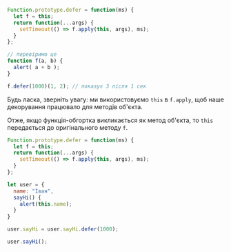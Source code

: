 

```js run
Function.prototype.defer = function(ms) {
  let f = this;
  return function(...args) {
    setTimeout(() => f.apply(this, args), ms);
  }
};

// перевіримо це
function f(a, b) {
  alert( a + b );
}

f.defer(1000)(1, 2); // показує 3 після 1 сек
```

Будь ласка, зверніть увагу: ми використовуємо `this` в `f.apply`, щоб наше декорування працювало для методів об'єкта.

Отже, якщо функція-обгортка викликається як метод об'єкта, то `this` передається до оригінального методу `f`.

```js run
Function.prototype.defer = function(ms) {
  let f = this;
  return function(...args) {
    setTimeout(() => f.apply(this, args), ms);
  }
};

let user = {
  name: "Іван",
  sayHi() {
    alert(this.name);
  }
}

user.sayHi = user.sayHi.defer(1000);

user.sayHi();
```
